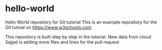 # hello-world
Hello World repository for Git tutorial
This is an example repository for the Git tutoial on https://www.w3schools.com

This repository is built step by step in the tutorial.
New data from cloud
Sajjad is adding more files and lines for the pull request
